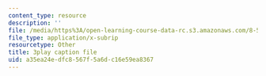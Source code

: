 ```yaml
---
content_type: resource
description: ''
file: /media/https%3A/open-learning-course-data-rc.s3.amazonaws.com/8-591j-systems-biology-fall-2014/a35ea24edfc8567f5a6dc16e59ea8367_9yGxpWVWYDY.srt
file_type: application/x-subrip
resourcetype: Other
title: 3play caption file
uid: a35ea24e-dfc8-567f-5a6d-c16e59ea8367
---
```

